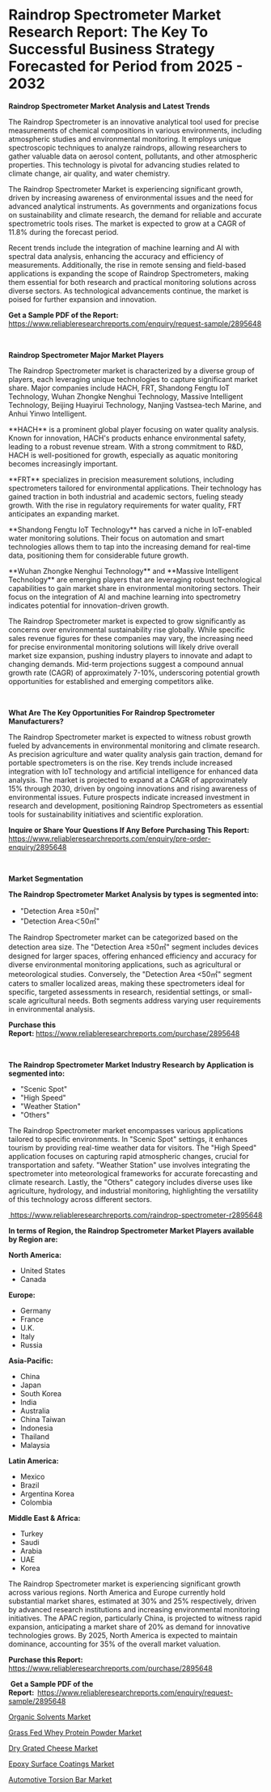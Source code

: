 <p><h1>Raindrop Spectrometer Market Research Report: The Key To Successful Business Strategy Forecasted for Period from 2025 - 2032</h1></p><p><strong>Raindrop Spectrometer Market Analysis and Latest Trends</strong></p>
<p><p>The Raindrop Spectrometer is an innovative analytical tool used for precise measurements of chemical compositions in various environments, including atmospheric studies and environmental monitoring. It employs unique spectroscopic techniques to analyze raindrops, allowing researchers to gather valuable data on aerosol content, pollutants, and other atmospheric properties. This technology is pivotal for advancing studies related to climate change, air quality, and water chemistry.</p><p>The Raindrop Spectrometer Market is experiencing significant growth, driven by increasing awareness of environmental issues and the need for advanced analytical instruments. As governments and organizations focus on sustainability and climate research, the demand for reliable and accurate spectrometric tools rises. The market is expected to grow at a CAGR of 11.8% during the forecast period. </p><p>Recent trends include the integration of machine learning and AI with spectral data analysis, enhancing the accuracy and efficiency of measurements. Additionally, the rise in remote sensing and field-based applications is expanding the scope of Raindrop Spectrometers, making them essential for both research and practical monitoring solutions across diverse sectors. As technological advancements continue, the market is poised for further expansion and innovation.</p></p>
<p><strong>Get a Sample PDF of the Report:&nbsp;</strong> <a href="https://www.reliableresearchreports.com/enquiry/request-sample/2895648?utm_campaign=16&utm_medium=2&utm_source=Github&utm_content=ia&utm_term=15032025&utm_id=raindrop-spectrometer">https://www.reliableresearchreports.com/enquiry/request-sample/2895648</a></p>
<p>&nbsp;</p>
<p><strong>Raindrop Spectrometer Major Market Players</strong></p>
<p><p>The Raindrop Spectrometer market is characterized by a diverse group of players, each leveraging unique technologies to capture significant market share. Major companies include HACH, FRT, Shandong Fengtu IoT Technology, Wuhan Zhongke Nenghui Technology, Massive Intelligent Technology, Beijing Huayirui Technology, Nanjing Vastsea-tech Marine, and Anhui Yinwo Intelligent.</p><p>**HACH** is a prominent global player focusing on water quality analysis. Known for innovation, HACH's products enhance environmental safety, leading to a robust revenue stream. With a strong commitment to R&D, HACH is well-positioned for growth, especially as aquatic monitoring becomes increasingly important.</p><p>**FRT** specializes in precision measurement solutions, including spectrometers tailored for environmental applications. Their technology has gained traction in both industrial and academic sectors, fueling steady growth. With the rise in regulatory requirements for water quality, FRT anticipates an expanding market.</p><p>**Shandong Fengtu IoT Technology** has carved a niche in IoT-enabled water monitoring solutions. Their focus on automation and smart technologies allows them to tap into the increasing demand for real-time data, positioning them for considerable future growth.</p><p>**Wuhan Zhongke Nenghui Technology** and **Massive Intelligent Technology** are emerging players that are leveraging robust technological capabilities to gain market share in environmental monitoring sectors. Their focus on the integration of AI and machine learning into spectrometry indicates potential for innovation-driven growth.</p><p>The Raindrop Spectrometer market is expected to grow significantly as concerns over environmental sustainability rise globally. While specific sales revenue figures for these companies may vary, the increasing need for precise environmental monitoring solutions will likely drive overall market size expansion, pushing industry players to innovate and adapt to changing demands. Mid-term projections suggest a compound annual growth rate (CAGR) of approximately 7-10%, underscoring potential growth opportunities for established and emerging competitors alike.</p></p>
<p>&nbsp;</p>
<p><strong>What Are The Key Opportunities For Raindrop Spectrometer Manufacturers?</strong></p>
<p><p>The Raindrop Spectrometer market is expected to witness robust growth fueled by advancements in environmental monitoring and climate research. As precision agriculture and water quality analysis gain traction, demand for portable spectrometers is on the rise. Key trends include increased integration with IoT technology and artificial intelligence for enhanced data analysis. The market is projected to expand at a CAGR of approximately 15% through 2030, driven by ongoing innovations and rising awareness of environmental issues. Future prospects indicate increased investment in research and development, positioning Raindrop Spectrometers as essential tools for sustainability initiatives and scientific exploration.</p></p>
<p><strong>Inquire or Share Your Questions If Any Before Purchasing This Report:</strong> <a href="https://www.reliableresearchreports.com/enquiry/pre-order-enquiry/2895648?utm_campaign=16&utm_medium=2&utm_source=Github&utm_content=ia&utm_term=15032025&utm_id=raindrop-spectrometer">https://www.reliableresearchreports.com/enquiry/pre-order-enquiry/2895648</a></p>
<p>&nbsp;</p>
<p><strong>Market Segmentation</strong></p>
<p><strong>The Raindrop Spectrometer Market Analysis by types is segmented into:</strong></p>
<p><ul><li>"Detection Area ≥50㎡"</li><li>"Detection Area＜50㎡"</li></ul></p>
<p><p>The Raindrop Spectrometer market can be categorized based on the detection area size. The "Detection Area ≥50㎡" segment includes devices designed for larger spaces, offering enhanced efficiency and accuracy for diverse environmental monitoring applications, such as agricultural or meteorological studies. Conversely, the "Detection Area <50㎡" segment caters to smaller localized areas, making these spectrometers ideal for specific, targeted assessments in research, residential settings, or small-scale agricultural needs. Both segments address varying user requirements in environmental analysis.</p></p>
<p><strong>Purchase this Report:&nbsp;</strong><a href="https://www.reliableresearchreports.com/purchase/2895648?utm_campaign=16&utm_medium=2&utm_source=Github&utm_content=ia&utm_term=15032025&utm_id=raindrop-spectrometer">https://www.reliableresearchreports.com/purchase/2895648</a></p>
<p>&nbsp;</p>
<p><strong>The Raindrop Spectrometer Market Industry Research by Application is segmented into:</strong></p>
<p><ul><li>"Scenic Spot"</li><li>"High Speed"</li><li>"Weather Station"</li><li>"Others"</li></ul></p>
<p><p>The Raindrop Spectrometer market encompasses various applications tailored to specific environments. In "Scenic Spot" settings, it enhances tourism by providing real-time weather data for visitors. The "High Speed" application focuses on capturing rapid atmospheric changes, crucial for transportation and safety. "Weather Station" use involves integrating the spectrometer into meteorological frameworks for accurate forecasting and climate research. Lastly, the "Others" category includes diverse uses like agriculture, hydrology, and industrial monitoring, highlighting the versatility of this technology across different sectors.</p></p>
<p><a href="https://www.reliableresearchreports.com/raindrop-spectrometer-r2895648?utm_campaign=16&utm_medium=2&utm_source=Github&utm_content=ia&utm_term=15032025&utm_id=raindrop-spectrometer">&nbsp;https://www.reliableresearchreports.com/raindrop-spectrometer-r2895648</a></p>
<p><strong>In terms of Region, the Raindrop Spectrometer Market Players available by Region are:</strong></p>
<p>
    <p> <strong> North America: </strong>
        <ul>
            <li>United States</li>
            <li>Canada</li>
        </ul>
        </p> 
    <p> <strong> Europe: </strong>
        <ul>
            <li>Germany</li>
            <li>France</li>
            <li>U.K.</li>
            <li>Italy</li>
            <li>Russia</li>
        </ul>
        </p> 
    <p> <strong> Asia-Pacific: </strong>
        <ul>
            <li>China</li>
            <li>Japan</li>
            <li>South Korea</li>
            <li>India</li>
            <li>Australia</li>
            <li>China Taiwan</li>
            <li>Indonesia</li>
            <li>Thailand</li>
            <li>Malaysia</li>
        </ul>
        </p> 
    <p> <strong> Latin America: </strong>
        <ul>
            <li>Mexico</li>
            <li>Brazil</li>
            <li>Argentina Korea</li>
            <li>Colombia</li>
        </ul>
        </p> 
    <p> <strong> Middle East & Africa: </strong>
        <ul>
            <li>Turkey</li>
            <li>Saudi</li>
            <li>Arabia</li>
            <li>UAE</li>
            <li>Korea</li>
        </ul>
    </p>
    </p>
<p><p>The Raindrop Spectrometer market is experiencing significant growth across various regions. North America and Europe currently hold substantial market shares, estimated at 30% and 25% respectively, driven by advanced research institutions and increasing environmental monitoring initiatives. The APAC region, particularly China, is projected to witness rapid expansion, anticipating a market share of 20% as demand for innovative technologies grows. By 2025, North America is expected to maintain dominance, accounting for 35% of the overall market valuation.</p></p>
<p><strong>Purchase this Report: </strong><a href="https://www.reliableresearchreports.com/purchase/2895648?utm_campaign=16&utm_medium=2&utm_source=Github&utm_content=ia&utm_term=15032025&utm_id=raindrop-spectrometer">https://www.reliableresearchreports.com/purchase/2895648</a></p>
<p>&nbsp;<strong>Get a Sample PDF of the Report:&nbsp;&nbsp;</strong><a href="https://www.reliableresearchreports.com/enquiry/request-sample/2895648?utm_campaign=16&utm_medium=2&utm_source=Github&utm_content=ia&utm_term=15032025&utm_id=raindrop-spectrometer">https://www.reliableresearchreports.com/enquiry/request-sample/2895648</a></p>
<p><strong></strong></p>
<p><p><a href="https://github.com/cezilfinerv9/Market-Research-Report-List-1/blob/main/organic-solvents-market.md?utm_campaign=16&utm_medium=2&utm_source=Github&utm_content=ia&utm_term=15032025&utm_id=raindrop-spectrometer">Organic Solvents Market</a></p><p><a href="https://github.com/lelkohydesyj/Market-Research-Report-List-1/blob/main/grass-fed-whey-protein-powder-market.md?utm_campaign=16&utm_medium=2&utm_source=Github&utm_content=ia&utm_term=15032025&utm_id=raindrop-spectrometer">Grass Fed Whey Protein Powder Market</a></p><p><a href="https://github.com/jenevycachat/Market-Research-Report-List-1/blob/main/dry-grated-cheese-market.md?utm_campaign=16&utm_medium=2&utm_source=Github&utm_content=ia&utm_term=15032025&utm_id=raindrop-spectrometer">Dry Grated Cheese Market</a></p><p><a href="https://github.com/thanenegenqa/Market-Research-Report-List-1/blob/main/epoxy-surface-coatings-market.md?utm_campaign=16&utm_medium=2&utm_source=Github&utm_content=ia&utm_term=15032025&utm_id=raindrop-spectrometer">Epoxy Surface Coatings Market</a></p><p><a href="https://github.com/cachaskluwe/Market-Research-Report-List-1/blob/main/automotive-torsion-bar-market.md?utm_campaign=16&utm_medium=2&utm_source=Github&utm_content=ia&utm_term=15032025&utm_id=raindrop-spectrometer">Automotive Torsion Bar Market</a></p></p>